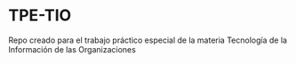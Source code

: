 # TPE-TIO
Repo creado para el trabajo práctico especial de la materia Tecnología de la Información de las Organizaciones
